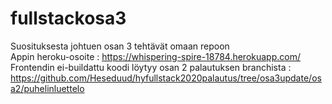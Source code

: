 # fullstackosa3
Suosituksesta johtuen osan 3 tehtävät omaan repoon <br />
Appin heroku-osoite : https://whispering-spire-18784.herokuapp.com/ <br />
Frontendin ei-buildattu koodi löytyy osan 2 palautuksen branchista : https://github.com/Heseduud/hyfullstack2020palautus/tree/osa3update/osa2/puhelinluettelo <br />
